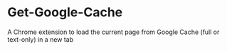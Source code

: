 Get-Google-Cache
================

A Chrome extension to load the current page from Google Cache (full or text-only) in a new tab
